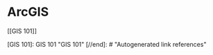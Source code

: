 # ArcGIS

[[GIS 101]]

[//begin]: # "Autogenerated link references for markdown compatibility"
[GIS 101]: GIS 101 "GIS 101"
[//end]: # "Autogenerated link references"